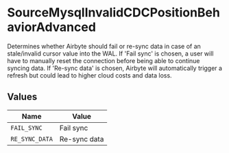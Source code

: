 # SourceMysqlInvalidCDCPositionBehaviorAdvanced

Determines whether Airbyte should fail or re-sync data in case of an stale/invalid cursor value into the WAL. If 'Fail sync' is chosen, a user will have to manually reset the connection before being able to continue syncing data. If 'Re-sync data' is chosen, Airbyte will automatically trigger a refresh but could lead to higher cloud costs and data loss.


## Values

| Name           | Value          |
| -------------- | -------------- |
| `FAIL_SYNC`    | Fail sync      |
| `RE_SYNC_DATA` | Re-sync data   |